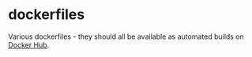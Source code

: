 # dockerfiles

Various dockerfiles - they should all be available as automated builds on [Docker Hub](https://hub.docker.com/u/jacobwgillespie/).
